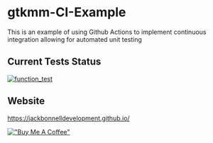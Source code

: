 # gtkmm-CI-Example

This is an example of using Github Actions to implement continuous integration allowing for automated unit testing

## Current Tests Status

[![function_test](https://github.com/JackBonnellDevelopment/gtkmm-CI-Example/actions/workflows/function_test.yml/badge.svg)](https://github.com/JackBonnellDevelopment/gtkmm-CI-Example/actions/workflows/function_test.yml)


## Website

https://jackbonnelldevelopment.github.io/

[!["Buy Me A Coffee"](https://www.buymeacoffee.com/assets/img/custom_images/yellow_img.png)](https://www.buymeacoffee.com/JackBonnellDev)

